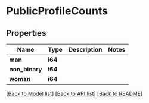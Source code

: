 # PublicProfileCounts

## Properties

Name | Type | Description | Notes
------------ | ------------- | ------------- | -------------
**man** | **i64** |  | 
**non_binary** | **i64** |  | 
**woman** | **i64** |  | 

[[Back to Model list]](../README.md#documentation-for-models) [[Back to API list]](../README.md#documentation-for-api-endpoints) [[Back to README]](../README.md)


